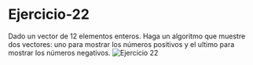 # Ejercicio-22
Dado un vector de 12 elementos enteros. Haga un algoritmo que muestre dos vectores: uno para mostrar los números positivos y el ultimo para mostrar los números negativos.
![Ejercicio 22](https://1.bp.blogspot.com/-RVoI4kzJHWY/WB_mJy2XxxI/AAAAAAAAAI0/_nOQG2ILSgkaE1kVxd2emuUF2YEB53epACLcB/s1600/ejercicio_22.png)
